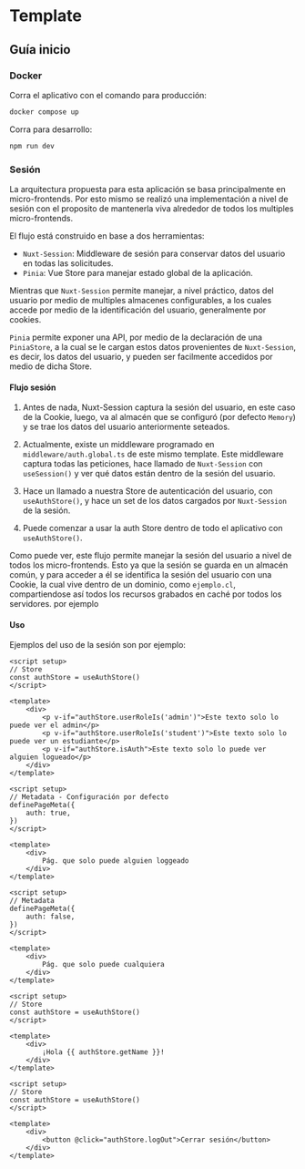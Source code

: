 # Template

## Guía inicio

### Docker

Corra el aplicativo con el comando para producción:

```bash
docker compose up
```

Corra para desarrollo:

```bash
npm run dev
```

### Sesión

La arquitectura propuesta para esta aplicación se basa principalmente en micro-frontends. Por esto mismo se realizó una implementación a nivel de sesión con el proposito de mantenerla viva alrededor de todos los multiples micro-frontends.

El flujo está construido en base a dos herramientas:

- `Nuxt-Session`: Middleware de sesión para conservar datos del usuario en todas las solicitudes.
- `Pinia`: Vue Store para manejar estado global de la aplicación.

Mientras que `Nuxt-Session` permite manejar, a nivel práctico, datos del usuario por medio de multiples almacenes configurables, a los cuales accede por medio de la identificación del usuario, generalmente por cookies.

`Pinia` permite exponer una API, por medio de la declaración de una `PiniaStore`, a la cual se le cargan estos datos provenientes de `Nuxt-Session`, es decir, los datos del usuario, y pueden ser facilmente accedidos por medio de dicha Store.

#### Flujo sesión

1. Antes de nada, Nuxt-Session captura la sesión del usuario, en este caso de la Cookie, luego, va al almacén que se configuró (por defecto `Memory`) y se trae los datos del usuario anteriormente seteados.

2. Actualmente, existe un middleware programado en `middleware/auth.global.ts` de este mismo template. Este middleware captura todas las peticiones, hace llamado de `Nuxt-Session` con `useSession()` y ver qué datos están dentro de la sesión del usuario.

3. Hace un llamado a nuestra Store de autenticación del usuario, con `useAuthStore()`, y hace un set de los datos cargados por `Nuxt-Session` de la sesión.

4. Puede comenzar a usar la auth Store dentro de todo el aplicativo con `useAuthStore()`.

Como puede ver, este flujo permite manejar la sesión del usuario a nivel de todos los micro-frontends. Esto ya que la sesión se guarda en un almacén común, y para acceder a él se identifica la sesión del usuario con una Cookie, la cual vive dentro de un dominio, como `ejemplo.cl`, compartiendose así todos los recursos grabados en caché por todos los servidores.
por ejemplo

#### Uso

Ejemplos del uso de la sesión son por ejemplo:

```vue
<script setup>
// Store
const authStore = useAuthStore()
</script>

<template>
    <div>
        <p v-if="authStore.userRoleIs('admin')">Este texto solo lo puede ver el admin</p>
        <p v-if="authStore.userRoleIs('student')">Este texto solo lo puede ver un estudiante</p>
        <p v-if="authStore.isAuth">Este texto solo lo puede ver alguien logueado</p>
    </div>
</template>
```

```vue
<script setup>
// Metadata - Configuración por defecto
definePageMeta({
    auth: true,
})
</script>

<template>
    <div>
        Pág. que solo puede alguien loggeado
    </div>
</template>
```


```vue
<script setup>
// Metadata
definePageMeta({
    auth: false,
})
</script>

<template>
    <div>
        Pág. que solo puede cualquiera
    </div>
</template>
```

```vue
<script setup>
// Store
const authStore = useAuthStore()
</script>

<template>
    <div>
        ¡Hola {{ authStore.getName }}!
    </div>
</template>
```

```vue
<script setup>
// Store
const authStore = useAuthStore()
</script>

<template>
    <div>
        <button @click="authStore.logOut">Cerrar sesión</button>
    </div>
</template>
```
